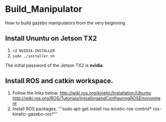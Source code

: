 # Build_Manipulator
How to build gazebo manipulators from the very beginning
## Install Ununtu on Jetson TX2
1. ```cd NVIDIA-INSTALLER```
2. ```sudo ./installer.sh```

The initial password of the Jetson TX2 is **nvidia**.
## Install ROS and catkin workspace.
1. Follow the links below.
http://wiki.ros.org/kinetic/Installation/Ubuntu
http://wiki.ros.org/ROS/Tutorials/InstallingandConfiguringROSEnvironment
2. Install ROS packages.
'''sudo apt-get install ros-kinetic-ros-control* ros-kinetic-gazebo-ros*'''
